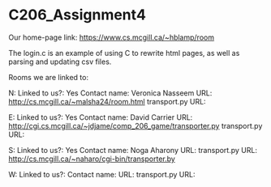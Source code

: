 # C206_Assignment4


Our home-page link: https://www.cs.mcgill.ca/~hblamp/room

The login.c is an example of using C to rewrite html pages, as well as parsing and updating csv files.

Rooms we are linked to:

  N:
    Linked to us?: Yes
    Contact name: Veronica Nasseem
    URL: http://cs.mcgill.ca/~malsha24/room.html
    transport.py URL:
    
    
  E:
      Linked to us?: Yes
    Contact name: David Carrier
    URL: http://cgi.cs.mcgill.ca/~jdjame/comp_206_game/transporter.py
    transport.py URL:
    
  S:
      Linked to us?: Yes
    Contact name: Noga Aharony
    URL: 
    transport.py URL: http://cs.mcgill.ca/~naharo/cgi-bin/transporter.by
    
  W:
      Linked to us?:
    Contact name:
    URL:
    transport.py URL:
  
  

